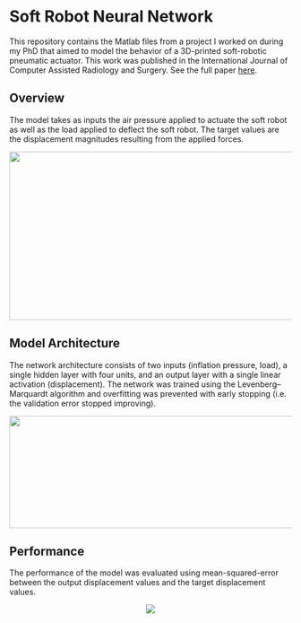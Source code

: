 # Soft Robot Neural Network
This repository contains the Matlab files from a project I worked on during my PhD that aimed to model the behavior of a 3D-printed soft-robotic pneumatic actuator. This work was published in the International Journal of Computer Assisted Radiology and Surgery. See the full paper [here](http://web.hku.hk/~kwokkw/PDF/2018%20Modular%20force%20approximating%20soft%20robotic%20pneumatic%20actuator.pdf).

## Overview
The model takes as inputs the air pressure applied to actuate the soft robot as well as the load applied to deflect the soft robot. The target values are the displacement magnitudes resulting from the applied forces. 

<p align="center">
  <img src="soft_robotic_actuator.jpg" width="650px" height="300px"/>
</p>

## Model Architecture
The network architecture consists of two inputs (inflation pressure, load), a single hidden layer with four units, and an output layer with a single linear activation (displacement). The network was trained using the Levenberg–Marquardt algorithm and overfitting was prevented with early stopping (i.e. the validation error stopped improving).

<p align="center">
  <img src="network_architecture.jpg" width="750px" height="200px"/>
</p>

## Performance
The performance of the model was evaluated using mean-squared-error between the output displacement values and the target displacement values.

<p align="center">
  <img src="performance.jpg"/>
</p>
